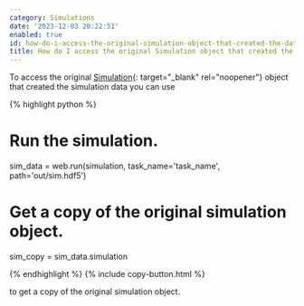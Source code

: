```yaml
---
category: Simulations
date: '2023-12-03 20:22:51'
enabled: true
id: how-do-i-access-the-original-simulation-object-that-created-the-data
title: How do I access the original Simulation object that created the data?
---
```


To access the original [Simulation](https://docs.flexcompute.com/projects/tidy3d/en/latest/_autosummary/tidy3d.Simulation.html){: target="_blank" rel="noopener"} object that created the simulation data you can use&nbsp;

<div markdown class="code-snippet">{% highlight python %}

# Run the simulation.
sim_data = web.run(simulation, task_name='task_name', path='out/sim.hdf5')

# Get a copy of the original simulation object.
sim_copy = sim_data.simulation

{% endhighlight %}
{% include copy-button.html %}</div>

<div><div>to get a copy of the original simulation object.</div></div>
